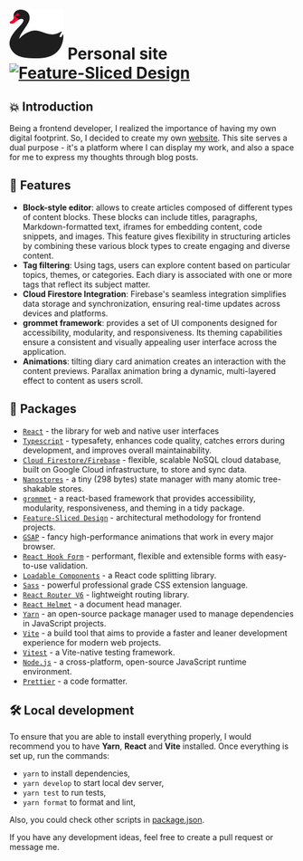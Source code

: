 # ![Logo](/public/swan-logo.svg) Personal site [![Feature-Sliced Design][shields-fsd-pain]](https://feature-sliced.design/)

[shields-fsd-pain]: https://img.shields.io/badge/Feature--Sliced-Design?style=for-the-badge&labelColor=262224&color=F2F2F2&logoWidth=10&logo=data:image/png;base64,iVBORw0KGgoAAAANSUhEUgAAABQAAAAaCAYAAAC3g3x9AAAACXBIWXMAAALFAAACxQGJ1n/vAAAAAXNSR0IArs4c6QAAAARnQU1BAACxjwv8YQUAAABHSURBVHgB7dKxCQAgDETR08ZNHNBBHNBNrBQFuyCCKQK5V6QMfBJAWVij5zLwKbW6d0VYx2TZyXnBKxvEZJnDx2bylf1kdRM6tiAZsruQ/QAAAABJRU5ErkJggg==

## 💥 Introduction

Being a frontend developer, I realized the importance of having my own digital footprint.
So, I decided to create my own [website](http://olgaswan.com/). This site serves a dual purpose - it's a platform where
I can display my work, and also a space for me to express my thoughts through blog posts.

## 🚀 Features

- **Block-style editor**: allows to create articles composed of different types of content blocks. These blocks can
  include titles, paragraphs, Markdown-formatted text, iframes for embedding content, code snippets, and images. This
  feature gives flexibility in structuring articles by combining these various block types to create engaging and
  diverse content.
- **Tag filtering**: Using tags, users can explore content based on particular topics, themes, or categories. Each diary
  is associated with one or more tags that reflect its subject matter.
- **Cloud Firestore Integration**: Firebase's seamless integration simplifies data storage and synchronization, ensuring
  real-time updates across devices and platforms.
- **grommet framework**: provides a set of UI components designed for accessibility, modularity, and responsiveness. Its
  theming capabilities ensure a consistent and visually appealing user interface across the application.
- **Animations**: tilting diary card animation creates an interaction with the content previews. Parallax animation
  bring a dynamic, multi-layered effect to content as users scroll.

## 📜 Packages

- [`React`](https://react.dev/) - the library for web and native user interfaces
- [`Typescript`](https://www.typescriptlang.org/) - typesafety, enhances code quality, catches errors during
  development, and improves overall maintainability.
- [`Cloud Firestore/Firebase`](https://firebase.google.com/docs/firestore) - flexible, scalable NoSQL cloud database,
  built on Google Cloud infrastructure, to store and sync data.
- [`Nanostores`](https://github.com/nanostores/nanostores/) - a tiny (298 bytes) state manager with many atomic
  tree-shakable stores.
- [`grommet`](https://v2.grommet.io/) - a react-based framework that provides accessibility, modularity, responsiveness,
  and theming in a tidy package.
- [`Feature-Sliced Design`](https://feature-sliced.design/) - architectural methodology for frontend projects.
- [`GSAP`](https://gsap.com/) - fancy high-performance animations that work in every major browser.
- [`React Hook Form`](https://react-hook-form.com/) - performant, flexible and extensible forms with easy-to-use
  validation.
- [`Loadable Components`](https://loadable-components.com/) - a React code splitting library.
- [`Sass`](https://sass-lang.com/) - powerful professional grade CSS extension language.
- [`React Router V6`](https://reactrouter.com/) - lightweight routing library.
- [`React Helmet`](https://www.npmjs.com/package/react-helmet) - a document head manager.
- [`Yarn`](https://yarnpkg.com/) - an open-source package manager used to manage dependencies in JavaScript projects.
- [`Vite`](https://vitejs.dev/) - a build tool that aims to provide a faster and leaner development experience for
  modern web projects.
- [`Vitest`](https://vitest.dev/) - a Vite-native testing framework.
- [`Node.js`](https://nodejs.org/en) - a cross-platform, open-source JavaScript runtime environment.
- [`Prettier`](https://prettier.io/) - a code formatter.

## 🛠️ Local development

To ensure that you are able to install everything properly, I would recommend you to have <b>Yarn</b>, <b>React</b>
and <b>Vite</b> installed.
Once everything is set up, run the commands:

- `yarn` to install dependencies,
- `yarn develop` to start local dev server,
- `yarn test` to run tests,
- `yarn format` to format and lint,

Also, you could check other scripts in [package.json](./package.json).

If you have any development ideas, feel free to create a pull request or message me.
